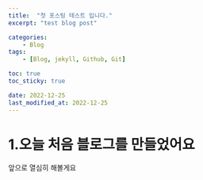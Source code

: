 ```yaml
---
title:  "첫 포스팅 테스트 입니다."
excerpt: "test blog post"

categories:
    - Blog
tags:
    - [Blog, jekyll, Github, Git]

toc: true
toc_sticky: true

date: 2022-12-25
last_modified_at: 2022-12-25
---
```


# 1.오늘 처음 블로그를 만들었어요

앞으로 열심히 해볼게요
